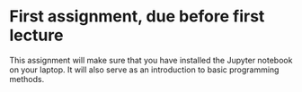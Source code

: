 # First assignment, due before first lecture

This assignment will make sure that you have installed the Jupyter notebook on your laptop. It will also serve as an introduction to basic programming methods.


